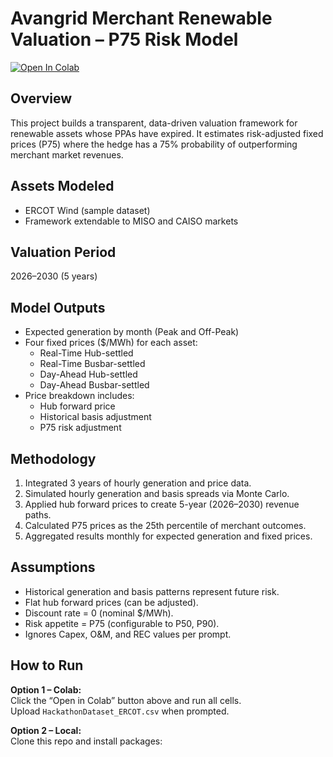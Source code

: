 # Avangrid Merchant Renewable Valuation – P75 Risk Model
[![Open In Colab](https://colab.research.google.com/assets/colab-badge.svg)](https://colab.research.google.com/github/<yourusername>/avangrid-merchant-valuation/blob/main/Avangrid_P75_RenewableValuation.ipynb)

## Overview
This project builds a transparent, data-driven valuation framework for renewable assets whose PPAs have expired. It estimates risk-adjusted fixed prices (P75) where the hedge has a 75% probability of outperforming merchant market revenues.

## Assets Modeled
- ERCOT Wind (sample dataset)
- Framework extendable to MISO and CAISO markets

## Valuation Period
2026–2030 (5 years)

## Model Outputs
- Expected generation by month (Peak and Off-Peak)
- Four fixed prices ($/MWh) for each asset:
  - Real-Time Hub-settled
  - Real-Time Busbar-settled
  - Day-Ahead Hub-settled
  - Day-Ahead Busbar-settled
- Price breakdown includes:
  - Hub forward price
  - Historical basis adjustment
  - P75 risk adjustment

## Methodology
1. Integrated 3 years of hourly generation and price data.
2. Simulated hourly generation and basis spreads via Monte Carlo.
3. Applied hub forward prices to create 5-year (2026–2030) revenue paths.
4. Calculated P75 prices as the 25th percentile of merchant outcomes.
5. Aggregated results monthly for expected generation and fixed prices.

## Assumptions
- Historical generation and basis patterns represent future risk.
- Flat hub forward prices (can be adjusted).
- Discount rate = 0 (nominal $/MWh).
- Risk appetite = P75 (configurable to P50, P90).
- Ignores Capex, O&M, and REC values per prompt.

## How to Run
**Option 1 – Colab:**  
Click the “Open in Colab” button above and run all cells.  
Upload `HackathonDataset_ERCOT.csv` when prompted.

**Option 2 – Local:**  
Clone this repo and install packages:

